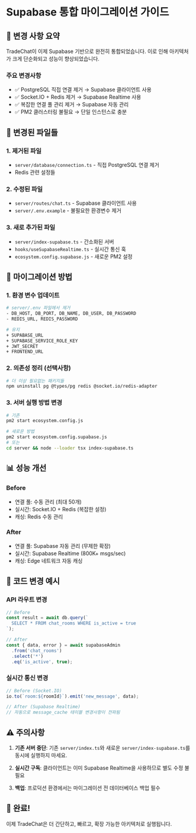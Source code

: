# Supabase 통합 마이그레이션 가이드

## 🎯 변경 사항 요약

TradeChat이 이제 Supabase 기반으로 완전히 통합되었습니다. 이로 인해 아키텍처가 크게 단순화되고 성능이 향상되었습니다.

### 주요 변경사항
- ✅ PostgreSQL 직접 연결 제거 → Supabase 클라이언트 사용
- ✅ Socket.IO + Redis 제거 → Supabase Realtime 사용
- ✅ 복잡한 연결 풀 관리 제거 → Supabase 자동 관리
- ✅ PM2 클러스터링 불필요 → 단일 인스턴스로 충분

## 📁 변경된 파일들

### 1. 제거된 파일
- `server/database/connection.ts` - 직접 PostgreSQL 연결 제거
- Redis 관련 설정들

### 2. 수정된 파일
- `server/routes/chat.ts` - Supabase 클라이언트 사용
- `server/.env.example` - 불필요한 환경변수 제거

### 3. 새로 추가된 파일
- `server/index-supabase.ts` - 간소화된 서버
- `hooks/useSupabaseRealtime.ts` - 실시간 통신 훅
- `ecosystem.config.supabase.js` - 새로운 PM2 설정

## 🚀 마이그레이션 방법

### 1. 환경 변수 업데이트
```bash
# server/.env 파일에서 제거
- DB_HOST, DB_PORT, DB_NAME, DB_USER, DB_PASSWORD
- REDIS_URL, REDIS_PASSWORD

# 유지
+ SUPABASE_URL
+ SUPABASE_SERVICE_ROLE_KEY
+ JWT_SECRET
+ FRONTEND_URL
```

### 2. 의존성 정리 (선택사항)
```bash
# 더 이상 필요없는 패키지들
npm uninstall pg @types/pg redis @socket.io/redis-adapter
```

### 3. 서버 실행 방법 변경
```bash
# 기존
pm2 start ecosystem.config.js

# 새로운 방법
pm2 start ecosystem.config.supabase.js
# 또는
cd server && node --loader tsx index-supabase.ts
```

## 📊 성능 개선

### Before
- 연결 풀: 수동 관리 (최대 50개)
- 실시간: Socket.IO + Redis (복잡한 설정)
- 캐싱: Redis 수동 관리

### After
- 연결 풀: Supabase 자동 관리 (무제한 확장)
- 실시간: Supabase Realtime (800K+ msgs/sec)
- 캐싱: Edge 네트워크 자동 캐싱

## 🔄 코드 변경 예시

### API 라우트 변경
```typescript
// Before
const result = await db.query(`
  SELECT * FROM chat_rooms WHERE is_active = true
`);

// After
const { data, error } = await supabaseAdmin
  .from('chat_rooms')
  .select('*')
  .eq('is_active', true);
```

### 실시간 통신 변경
```typescript
// Before (Socket.IO)
io.to(`room:${roomId}`).emit('new_message', data);

// After (Supabase Realtime)
// 자동으로 message_cache 테이블 변경사항이 전파됨
```

## ⚠️ 주의사항

1. **기존 서버 중단**: 기존 `server/index.ts`와 새로운 `server/index-supabase.ts`를 동시에 실행하지 마세요.

2. **실시간 구독**: 클라이언트는 이미 Supabase Realtime을 사용하므로 별도 수정 불필요

3. **백업**: 프로덕션 환경에서는 마이그레이션 전 데이터베이스 백업 필수

## 🎉 완료!

이제 TradeChat은 더 간단하고, 빠르고, 확장 가능한 아키텍처로 실행됩니다.